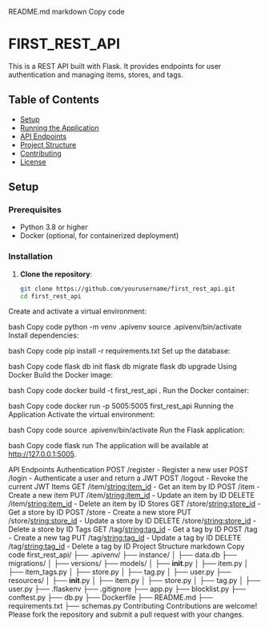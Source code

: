 README.md
markdown
Copy code
# FIRST_REST_API

This is a REST API built with Flask. It provides endpoints for user authentication and managing items, stores, and tags.

## Table of Contents

- [Setup](#setup)
- [Running the Application](#running-the-application)
- [API Endpoints](#api-endpoints)
- [Project Structure](#project-structure)
- [Contributing](#contributing)
- [License](#license)

## Setup

### Prerequisites

- Python 3.8 or higher
- Docker (optional, for containerized deployment)

### Installation

1. **Clone the repository**:

   ```bash
   git clone https://github.com/yourusername/first_rest_api.git
   cd first_rest_api
Create and activate a virtual environment:

bash
Copy code
python -m venv .apivenv
source .apivenv/bin/activate
Install dependencies:

bash
Copy code
pip install -r requirements.txt
Set up the database:

bash
Copy code
flask db init
flask db migrate
flask db upgrade
Using Docker
Build the Docker image:

bash
Copy code
docker build -t first_rest_api .
Run the Docker container:

bash
Copy code
docker run -p 5005:5005 first_rest_api
Running the Application
Activate the virtual environment:

bash
Copy code
source .apivenv/bin/activate
Run the Flask application:

bash
Copy code
flask run
The application will be available at http://127.0.0.1:5005.

API Endpoints
Authentication
POST /register - Register a new user
POST /login - Authenticate a user and return a JWT
POST /logout - Revoke the current JWT
Items
GET /item/<string:item_id> - Get an item by ID
POST /item - Create a new item
PUT /item/<string:item_id> - Update an item by ID
DELETE /item/<string:item_id> - Delete an item by ID
Stores
GET /store/<string:store_id> - Get a store by ID
POST /store - Create a new store
PUT /store/<string:store_id> - Update a store by ID
DELETE /store/<string:store_id> - Delete a store by ID
Tags
GET /tag/<string:tag_id> - Get a tag by ID
POST /tag - Create a new tag
PUT /tag/<string:tag_id> - Update a tag by ID
DELETE /tag/<string:tag_id> - Delete a tag by ID
Project Structure
markdown
Copy code
first_rest_api/
├── .apivenv/
├── instance/
│   ├── data.db
├── migrations/
│   ├── versions/
├── models/
│   ├── __init__.py
│   ├── item.py
│   ├── item_tags.py
│   ├── store.py
│   ├── tag.py
│   ├── user.py
├── resources/
│   ├── __init__.py
│   ├── item.py
│   ├── store.py
│   ├── tag.py
│   ├── user.py
├── .flaskenv
├── .gitignore
├── app.py
├── blocklist.py
├── conftest.py
├── db.py
├── Dockerfile
├── README.md
├── requirements.txt
├── schemas.py
Contributing
Contributions are welcome! Please fork the repository and submit a pull request with your changes.
